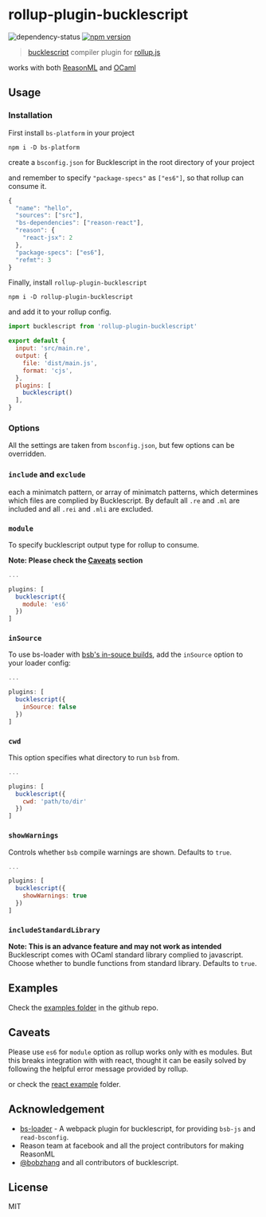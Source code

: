 # rollup-plugin-bucklescript

![dependency-status](https://david-dm.org/shrynx/rollup-plugin-bucklescript.svg?path=rollup-plugin-bucklescript)
[![npm version](https://badge.fury.io/js/rollup-plugin-bucklescript.svg)](https://badge.fury.io/js/rollup-plugin-bucklescript)

> [bucklescript](https://github.com/BuckleScript/bucklescript) compiler plugin for [rollup.js](https://rollupjs.org/)

works with both [ReasonML](https://reasonml.github.io/) and [OCaml](http://ocaml.org/)

## Usage

### Installation

First install `bs-platform` in your project

```shell
npm i -D bs-platform
```

create a `bsconfig.json` for Bucklescript in the root directory of your project

and remember to specify `"package-specs"` as `["es6"]`, so that rollup can consume it.

```javascript
{
  "name": "hello",
  "sources": ["src"],
  "bs-dependencies": ["reason-react"],
  "reason": {
    "react-jsx": 2
  },
  "package-specs": ["es6"],
  "refmt": 3
}
```

Finally, install `rollup-plugin-bucklescript`

```shell
npm i -D rollup-plugin-bucklescript
```

and add it to your rollup config.

```javascript
import bucklescript from 'rollup-plugin-bucklescript'

export default {
  input: 'src/main.re',
  output: {
    file: 'dist/main.js',
    format: 'cjs',
  },
  plugins: [
    bucklescript()
  ],
}
```

### Options

All the settings are taken from `bsconfig.json`, but few options can be overridden.

### `include` and `exclude`

 each a minimatch pattern, or array of minimatch patterns, which determines which files are complied by Bucklescript.
 By default all  `.re` and `.ml` are included and all `.rei` and `.mli` are excluded.

### `module`

To specify bucklescript output type for rollup to consume.

**Note: Please check the [Caveats](#caveats) section**

```javascript
...

plugins: [
  bucklescript({
    module: 'es6'
  })
]
```

### `inSource`

To use bs-loader with [bsb's in-souce builds](https://bucklescript.github.io/bucklescript/Manual.html#_in_source_build_support_since_1_9_0),
add the `inSource` option to your loader config:

```javascript
...

plugins: [
  bucklescript({
    inSource: false
  })
]
```

### `cwd`

This option specifies what directory to run `bsb` from.

```javascript
...

plugins: [
  bucklescript({
    cwd: 'path/to/dir'
  })
]
```

### `showWarnings`

Controls whether `bsb` compile warnings are shown. Defaults to `true`.

```javascript
...

plugins: [
  bucklescript({
    showWarnings: true
  })
]
```

### `includeStandardLibrary`

**Note: This is an advance feature and may not work as intended**
Bucklescript comes with OCaml standard library complied to javascript. 
Choose whether to bundle functions from standard library.
Defaults to `true`.

## Examples

Check the [examples folder](https://github.com/shrynx/rollup-plugin-bucklescript/tree/master/examples) in the github repo.

## Caveats

Please use `es6` for `module` option as rollup works only with es modules.
But this breaks integration with with react, 
thought it can be easily solved by following the helpful error message provided by rollup.

or check the [react example](https://github.com/shrynx/rollup-plugin-bucklescript/tree/master/examples/react) folder.

## Acknowledgement

-   [bs-loader](https://github.com/reasonml-community/bs-loader) - A webpack plugin for bucklescript,
    for providing `bsb-js` and `read-bsconfig`.
-   Reason team at facebook and all the project contributors for making ReasonML
-   [@bobzhang](https://github.com/bobzhang) and all contributors of bucklescript.

## License

MIT
